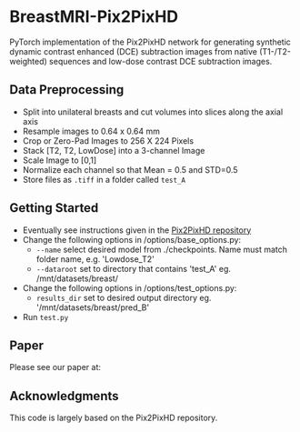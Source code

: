 # BreastMRI-Pix2PixHD
PyTorch implementation of the Pix2PixHD network for generating synthetic dynamic contrast enhanced (DCE) subtraction images from native (T1-/T2-weighted) sequences and low-dose contrast DCE subtraction images.


## Data Preprocessing
- Split into unilateral breasts and cut volumes into slices along the axial axis
- Resample images to 0.64 x 0.64 mm
- Crop or Zero-Pad Images to 256 X 224 Pixels  
- Stack [T2, T2, LowDose] into a 3-channel Image
- Scale Image to [0,1]
- Normalize each channel so that Mean = 0.5 and STD=0.5
- Store files as `.tiff` in a folder called `test_A` 

## Getting Started
* Eventually see instructions given in the  [Pix2PixHD repository](https://github.com/NVIDIA/pix2pixHD)  
* Change the following options in /options/base_options.py: 
    * `--name` select desired model from ./checkpoints. Name must match folder name, e.g. 'Lowdose_T2' 
    * `--dataroot` set to directory that contains 'test_A' eg. /mnt/datasets/breast/
* Change the following options in /options/test_options.py: 
    * `results_dir` set to desired output directory eg. '/mnt/datasets/breast/pred_B' 
* Run `test.py`


## Paper
Please see our paper at:

## Acknowledgments
This code is largely based on the Pix2PixHD repository.